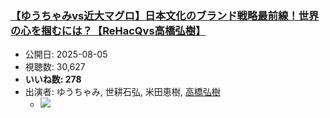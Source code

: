 ### [【ゆうちゃみvs近大マグロ】日本文化のブランド戦略最前線！世界の心を掴むには？【ReHacQvs高橋弘樹】](https://www.youtube.com/watch?v=hwTQDuHBTt8)
-   公開日: 2025-08-05
-   視聴数: 30,627
-   **いいね数: 278**
-   出演者: ゆうちゃみ, 世耕石弘, 米田恵樹, [高橋弘樹](/rehacq_fan/people/高橋弘樹 "wikilink")
    - [![](https://img.youtube.com/vi/hwTQDuHBTt8/hqdefault.jpg)](https://www.youtube.com/watch?v=hwTQDuHBTt8)
